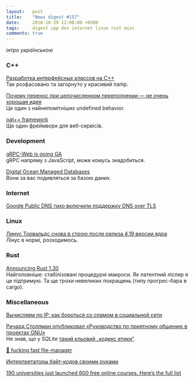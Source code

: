 ```yaml
---
layout:   post
title:    "News digest #157"
date:     2018-10-29 12:00:00 +0300
tags:     digest cpp dev internet linux rust misc
comments: true
---
```


_інтро українською_

### C++

[Разработка интерфейсных классов на С++](https://habr.com/post/427281/)<br/>
Так розфасовано та загорнуто у красивий папір.

[Почему перенос при целочисленном переполнении — не очень хорошая идея](https://habr.com/company/pvs-studio/blog/427683/)<br/>
Це один з найнепомітніших undefined behavior.

[oat++ framework](https://oatpp.io)<br/>
Ще один фреймворк для веб-сервісів.

### Development

[gRPC-Web is going GA](https://www.cncf.io/blog/2018/10/24/grpc-web-is-going-ga/)<br/>
gRPC напряму з JavaScript, може комусь знадобиться.

[Digital Ocean Managed Databases](https://try.digitalocean.com/dbaas-beta/)<br/>
Вони за вас подивляться за базою даних.

### Internet

[Google Public DNS тихо включили поддержку DNS over TLS](https://habr.com/post/427639/)

### Linux

[Линус Торвальдс снова в строю после релиза 4.19 версии ядра](https://habr.com/post/427731/)<br/>
Лінус в нормі, розходимось.

### Rust

[Announcing Rust 1.30](https://blog.rust-lang.org/2018/10/25/Rust-1.30.0.html)<br/>
Найголовніше: стабілізовані процедурні макроси. Як латентний ліспер я це підтримую. Та ще трохи невеликих покращень (типу прогрес-бара в cargo).

### Miscellaneous

[Вычисляем по IP: как бороться со спамом в социальной сети](https://habr.com/company/oleg-bunin/blog/426843/)

[Ричард Столлман опубликовал «Руководство по приятному общению в проектах GNU»](https://habr.com/post/427635/)<br/>
Не знав, що у SQLite [такий кльовий „кодекс етики“](https://www.sqlite.org/codeofethics.html).

[🚀 fucking fast file-manager](https://github.com/dylanaraps/fff)

[Интерпретаторы байт-кодов своими руками](https://habr.com/company/badoo/blog/425325/)

[190 universities just launched 600 free online courses. Here’s the full list](https://gist.github.com/haydenk/958b433ee107537bb166b98b59262b2a#file-free_courses-csv)
